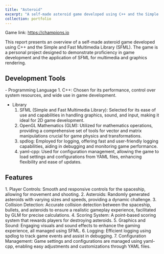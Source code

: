 ```yaml
---
title: "Asteroid"
excerpt: "A self-made asteroid game developed using C++ and the Simple and Fast Multimedia Library (SFML) <img src='https://github.com/arijeetbaruah/arijeetbaruah.github.io/blob/master/images/Astroid%20(3).png?raw=true'/>"
collection: portfolio
---
```


Game link: [<a href='https://champions.io'>https://champions.io</a>](https://github.com/arijeetbaruah/Asteroid)

This report presents an overview of a self-made asteroid game developed using C++ and the Simple and Fast Multimedia Library (SFML). The game is a personal project designed to demonstrate proficiency in game development and the application of SFML for multimedia and graphics rendering.

<h2>Development Tools</h2>
- Programming Language
    1. C++: Chosen for its performance, control over system resources, and wide use in game development.

- Library
    1. SFML (Simple and Fast Multimedia Library): Selected for its ease of use and capabilities in handling graphics, sound, and input, making it ideal for 2D game development.
    2. OpenGL Mathematics (GLM): Utilized for mathematics operations, providing a comprehensive set of tools for vector and matrix manipulations crucial for game physics and transformations.
    3. spdlog: Employed for logging, offering fast and user-friendly logging capabilities, aiding in debugging and monitoring game performance.
    4. yaml-cpp: Used for configuration management, allowing the game to load settings and configurations from YAML files, enhancing flexibility and ease of updates.
 
<h2>Features</h2>
    1. Player Controls: Smooth and responsive controls for the spaceship, allowing for movement and shooting.
    2. Asteroids: Randomly generated asteroids with varying sizes and speeds, providing a dynamic challenge.
    3. Collision Detection: Accurate collision detection between the spaceship, bullets, and asteroids to ensure a realistic gameplay experience, facilitated by GLM for precise calculations.
    4. Scoring System: A point-based scoring system that rewards players for destroying asteroids.
    5. Graphics and Sound: Engaging visuals and sound effects to enhance the gaming experience, all managed using SFML.
    6. Logging: Efficient logging using spdlog to track game events and assist in debugging.
    7. Configuration Management: Game settings and configurations are managed using yaml-cpp, enabling easy adjustments and customizations through YAML files.
